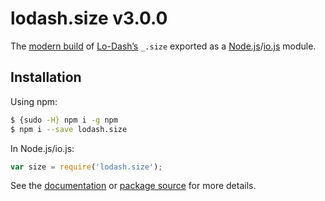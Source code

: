 # lodash.size v3.0.0

The [modern build](https://github.com/lodash/lodash/wiki/Build-Differences) of [Lo-Dash’s](https://lodash.com/) `_.size` exported as a [Node.js](http://nodejs.org/)/[io.js](https://iojs.org/) module.

## Installation

Using npm:

```bash
$ {sudo -H} npm i -g npm
$ npm i --save lodash.size
```

In Node.js/io.js:

```js
var size = require('lodash.size');
```

See the [documentation](https://lodash.com/docs#size) or [package source](https://github.com/lodash/lodash/blob/3.0.0-npm-packages/lodash.size/index.js) for more details.
